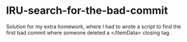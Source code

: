 # IRU-search-for-the-bad-commit
Solution for my extra homework, where I had to wrote a script to find the first bad commit where someone deleted a &lt;/ItemData> closing tag.
